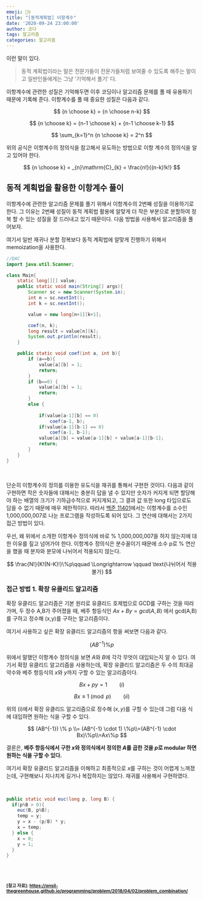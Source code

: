 ```yaml
---
emoji: 🤹‍♀️
title: "[동적계획법] 이항계수"
date: '2020-09-24 23:00:00'
author: 코다
tags: 알고리즘
categories: 알고리즘
---
```


이런 말이 있다. 

> 동적 계획법이라는 말은 전문가들이 전문가들처럼 보여줄 수 있도록 해주는 말이고 일반인들에게는 그냥 '기억해서 풀기' 다.

이항계수에 관련한 성질은 기억해두면 이후 코딩이나 알고리즘 문제를 풀 때 유용하기 때문에 기록해 준다. 이항계수를 풀 때 중요한 성질은 다음과 같다. <br>

$$
{n \choose k} = {n \choose n-k}
$$

$$
{n \choose k} = {n-1 \choose k} + {n-1 \choose k-1}
$$

$$
\sum_{k=1}^n {n \choose k} = 2^n
$$

위의 공식은 이항계수의 정의식을 참고해서 유도하는 방법으로 이항 계수의 정의식을 알고 있어야 한다.

$$
{n \choose k} = _{n}\mathrm{C}_{k} = \frac{n!}{(n-k)!k!}
$$

## 동적 계획법을 활용한 이항계수 풀이

이항계수에 관련한 알고리즘 문제를 풀기 위해서 이항계수의 2번째 성질을 이용하기로 한다. 그 이유는 2번째 성질이 동적 계획법 활용에 알맞게 더 작은 부분으로 분할하여 정복 할 수 있는 성질을 잘 드러내고 있기 때문이다. 다음 방법을 사용해서 알고리즘을 풀어보자. <br>

여기서 일반 재귀나 분할 정복보다 동적 계획법에 알맞게 진행하기 위해서 memoization을 사용한다. <br>

```java
//DAC
import java.util.Scanner;

class Main{
	static long[][] value;
	public static void main(String[] args){
		Scanner sc = new Scanner(System.in);
		int n = sc.nextInt();
		int k = sc.nextInt();

		value = new long[n+1][k+1];

		coef(n, k);
		long result = value[n][k];
		System.out.println(result);
	}

	public static void coef(int a, int b){
		if (a==b){
			value[a][b] = 1;
			return;
		}
		if (b==0) {
			value[a][b] = 1;
			return;
		}
		else {
      
			if(value[a-1][b] == 0)
				coef(a-1, b);
			if(value[a-1][b-1] == 0) 
				coef(a-1, b-1);
			value[a][b] = value[a-1][b] + value[a-1][b-1];
			return;
		}
	}
}

```

<br>

단순히 이항계수의 정의를 이용한 유도식을 재귀를 통해서 구현한 것이다. 다음과 같이 구현하면 작은 숫자들에 대해서는 충분히 답을 낼 수 있지만 숫자가 커지게 되면 할당해야 하는 배열의 크기가 기하급수적으로 커지게되고, 그 결과 값 또한 long 타입으로도 담을 수 없기 때문에 매우 제한적이다. 따라서 [백준 11401](https://www.acmicpc.net/problem/11401)에서는 이항계수를 소수인 1,000,000,007로 나눈 프로그램을 작성하도록 되어 있다. 그 연산에 대해서는 2가지 접근 방법이 있다. <br>

우선, 왜 위에서 소개한 이항계수 정의식에 바로 \% 1,000,000,007을 하지 않는지에 대한 이유를 짚고 넘어가야 한다. 이항계수 정의식은 분수꼴이기 때문에 소수 p로 \% 연산을 했을 때 분자와 분모에 나뉘어서 적용되지 않는다. <br>

$$
\frac{N!}{K!(N-K)!}\%p\qquad  \Longrightarrow \qquad \text{나뉘어서 적용 불가}
$$


### 접근 방법  1. 확장 유클리드 알고리즘

확장 유클리드 알고리즘은 기본 원리로 유클리드 호제법으로 GCD를 구하는 것을 따라가며, 두 정수 A,B가 주어졌을 때, 베주 항등식인 $Ax+By=gcd(A,B)$ 에서 gcd(A,B)를 구하고 정수해 (x,y)를 구하는 알고리즘이다. <br>

여기서 사용하고 싶은 확장 유클리드 알고리즘의 항을 써보면 다음과 같다. <br>

$$
(AB^{-1}) \% p
$$

위에서 말했던 이항계수 정의식을 보면 $A$와 $B$에 각각 무엇이 대입되는지 알 수 있다. 여기서 확장 유클리드 알고리즘을 사용하는데, 확장 유클리드 알고리즘은 두 수의 최대공약수와 베주 항등식의 $x$와 $y$까지 구할 수 있는 알고리즘이다. <br>

$$
Bx + py =1 \qquad (i)
$$

$$
Bx \equiv 1 \pmod{p} \qquad (ii)
$$

위의 (i)에서 확장 유클리드 알고리즘으로 정수해 $(x, y)$를 구할 수 있는데 그럼 다음 식에 대입하면 원하는 식을 구할 수 있다. <br>

$$
(AB^{-1}) \% p \\= (AB^{-1} \cdot 1) \%p\\=(AB^{-1} \cdot Bx)\%p\\=Ax\%p
$$

결론은, **베주 항등식에서 구한 $x$와 정의식에서 정의한 $A$를 곱한 것을 $p$로 modular 하면 원하는 식을 구할 수 있다.** <br>

여기서 확장 유클리드 알고리즘을 이해하고 최종적으로 $x$를 구하는 것이 어렵게 느껴졌는데, 구현해보니 지나치게 길거나 복잡하지는 않았다. 재귀를 사용해서 구현하였다. <br>

<br>

```java
public static void euc(long p, long B) {
  if(p%B > 0){
    euc(B, p%B);
    temp = y;
    y = x - (p/B) * y;
    x = temp;
  } else {
    x = 0;
    y = 1;
  }
}
```


<br>
<br>

**<small>[참고 자료]: https://onsil-thegreenhouse.github.io/programming/problem/2018/04/02/problem_combination/</small>**

```toc
```